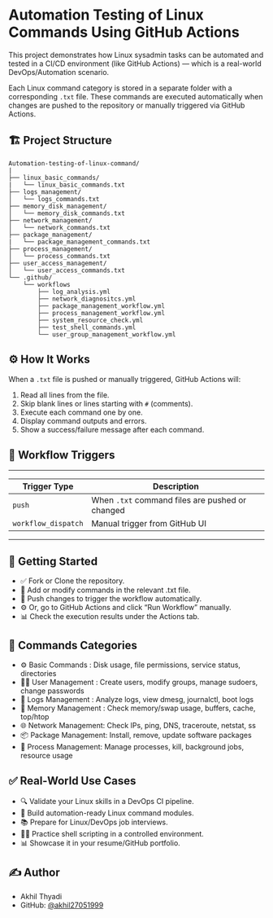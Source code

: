 # Automation Testing of Linux Commands Using GitHub Actions

This project demonstrates how Linux sysadmin tasks can be automated and tested in a CI/CD environment (like GitHub Actions) — which is a real-world DevOps/Automation scenario.

Each Linux command category is stored in a separate folder with a corresponding `.txt` file. These commands are executed automatically when changes are pushed to the repository or manually triggered via GitHub Actions.



## 🏗️ Project Structure

```
Automation-testing-of-linux-command/
|
├── linux_basic_commands/
|   └── linux_basic_commands.txt
├── logs_management/
│   └── logs_commands.txt
├── memory_disk_management/
│   └── memory_disk_commands.txt 
├── network_management/
│   └── network_commands.txt
├── package_management/
|   └── package_management_commands.txt
├── process_management/
│   └── process_commands.txt
├── user_access_management/
│   └── user_access_commands.txt 
└── .github/
    └── workflows
        ├── log_analysis.yml
        ├── network_diagnositcs.yml
        ├── package_management_workflow.yml
        ├── process_management_workflow.yml
        ├── system_resource_check.yml
        ├── test_shell_commands.yml
        └── user_group_management_workflow.yml

```
## ⚙️ How It Works

When a `.txt` file is pushed or manually triggered, GitHub Actions will:
  1. Read all lines from the file.
  2. Skip blank lines or lines starting with `#` (comments).
  3. Execute each command one by one.
  4. Display command outputs and errors.
  5. Show a success/failure message after each command.

## 🚦 Workflow Triggers

------------------------------------------------------------------------
| Trigger Type        | Description                                    |
|---------------------|------------------------------------------------|
| `push`              | When `.txt` command files are pushed or changed|
| `workflow_dispatch` | Manual trigger from GitHub UI                  |
------------------------------------------------------------------------

## 🏁 Getting Started

- ✅ Fork or Clone the repository.
- 📝 Add or modify commands in the relevant .txt file.
- 🔀 Push changes to trigger the workflow automatically.
- ⚙️ Or, go to GitHub Actions and click “Run Workflow” manually.
- 📊 Check the execution results under the Actions tab.
  
## 📜 Commands Categories

- ⚙️ Basic Commands    : Disk usage, file permissions, service status, directories    
- 👨‍🦱 User Management   : Create users, modify groups, manage sudoers, change passwords
- 📂 Logs Management   : Analyze logs, view dmesg, journalctl, boot logs            
- 💾 Memory Management : Check memory/swap usage, buffers, cache, top/htop          
- 🌐 Network Management: Check IPs, ping, DNS, traceroute, netstat, ss              
- 📦 Package Management: Install, remove, update software packages                    
- 🔄 Process Management: Manage processes, kill, background jobs, resource usage    

## ✅ Real-World Use Cases

- 🔍 Validate your Linux skills in a DevOps CI pipeline.
- 🔄 Build automation-ready Linux command modules.
- 📚 Prepare for Linux/DevOps job interviews.
- 👨‍💻 Practice shell scripting in a controlled environment.
- 📊 Showcase it in your resume/GitHub portfolio.

## ✍️ Author

- Akhil Thyadi
- GitHub: [@akhil27051999](https://github.com/akhil27051999)



